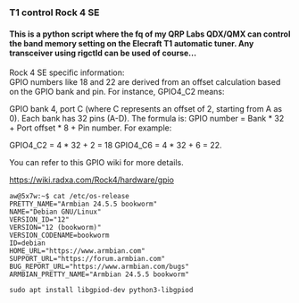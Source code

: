 ### T1 control Rock 4 SE  
#### This is a python script where the fq of my QRP Labs QDX/QMX can control the band memory setting on the Elecraft T1 automatic tuner. Any transceiver using rigctld can be used of course...


Rock 4 SE specific information:  
GPIO numbers like 18 and 22 are derived from an offset calculation based on the GPIO bank and pin. For instance, GPIO4_C2 means:  

GPIO bank 4, port C (where C represents an offset of 2, starting from A as 0).
Each bank has 32 pins (A-D).
The formula is: GPIO number = Bank * 32 + Port offset * 8 + Pin number.
For example:

GPIO4_C2 = 4 * 32 + 2 = 18
GPIO4_C6 = 4 * 32 + 6 = 22.

You can refer to this GPIO wiki for more details.


https://wiki.radxa.com/Rock4/hardware/gpio

```
aw@5x7w:~$ cat /etc/os-release
PRETTY_NAME="Armbian 24.5.5 bookworm"
NAME="Debian GNU/Linux"
VERSION_ID="12"
VERSION="12 (bookworm)"
VERSION_CODENAME=bookworm
ID=debian
HOME_URL="https://www.armbian.com"
SUPPORT_URL="https://forum.armbian.com"
BUG_REPORT_URL="https://www.armbian.com/bugs"
ARMBIAN_PRETTY_NAME="Armbian 24.5.5 bookworm"
```

```sudo apt install libgpiod-dev python3-libgpiod```  

